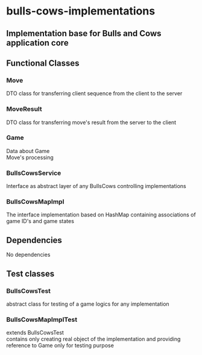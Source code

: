 # bulls-cows-implementations
## Implementation base for Bulls and Cows application core
## Functional Classes
### Move
  DTO class for transferring client sequence from the client to the server
### MoveResult
  DTO class for transferring move's result from the server to the client
### Game
  Data about Game <br>
  Move's processing
### BullsCowsService
  Interface as abstract layer of any BullsCows controlling implementations
### BullsCowsMapImpl
 The interface implementation based on HashMap containing associations of game ID's and game states
## Dependencies
No dependencies
## Test classes
### BullsCowsTest
abstract class for testing of a game logics for any implementation
### BullsCowsMapImplTest
extends BullsCowsTest<br>
contains only creating real object of the implementation and providing reference to Game only for testing purpose
